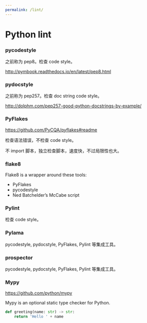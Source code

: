 ```yaml
---
permalink: /lint/
---
```


# Python lint

### pycodestyle

之前称为 pep8。检查 code style。

<http://pymbook.readthedocs.io/en/latest/pep8.html>

### pydocstyle

之前称为 pep257。检查 doc string code style。

<http://dolphm.com/pep257-good-python-docstrings-by-example/>

### PyFlakes

<https://github.com/PyCQA/pyflakes#readme>

检查语法错误，不检查 code style。

不 import 脚本，独立检查脚本，速度快，不过局限性也大。

### flake8

Flake8 is a wrapper around these tools:

- PyFlakes
- pycodestyle
- Ned Batchelder’s McCabe script

### Pylint

检查 code style。

### Pylama

pycodestyle, pydocstyle, PyFlakes, Pylint 等集成工具。

### prospector

pycodestyle, pydocstyle, PyFlakes, Pylint 等集成工具。

### Mypy

<https://github.com/python/mypy>

Mypy is an optional static type checker for Python.

```py
def greeting(name: str) -> str:
    return 'Hello ' + name
```
